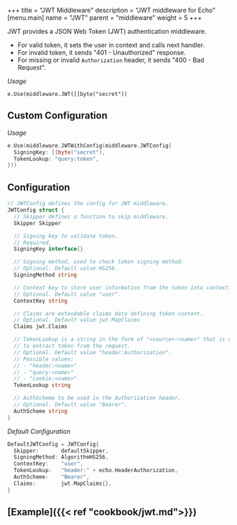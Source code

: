 +++
title = "JWT Middleware"
description = "JWT middleware for Echo"
[menu.main]
  name = "JWT"
  parent = "middleware"
  weight = 5
+++

JWT provides a JSON Web Token (JWT) authentication middleware.

- For valid token, it sets the user in context and calls next handler.
- For invalid token, it sends "401 - Unauthorized" response.
- For missing or invalid `Authorization` header, it sends "400 - Bad Request".

*Usage*

`e.Use(middleware.JWT([]byte("secret"))`

## Custom Configuration

*Usage*

```go
e.Use(middleware.JWTWithConfig(middleware.JWTConfig{
  SigningKey: []byte("secret"),
  TokenLookup: "query:token",
}))
```

## Configuration

```go
// JWTConfig defines the config for JWT middleware.
JWTConfig struct {
  // Skipper defines a function to skip middleware.
  Skipper Skipper

  // Signing key to validate token.
  // Required.
  SigningKey interface{}

  // Signing method, used to check token signing method.
  // Optional. Default value HS256.
  SigningMethod string

  // Context key to store user information from the token into context.
  // Optional. Default value "user".
  ContextKey string

  // Claims are extendable claims data defining token content.
  // Optional. Default value jwt.MapClaims
  Claims jwt.Claims

  // TokenLookup is a string in the form of "<source>:<name>" that is used
  // to extract token from the request.
  // Optional. Default value "header:Authorization".
  // Possible values:
  // - "header:<name>"
  // - "query:<name>"
  // - "cookie:<name>"
  TokenLookup string

  // AuthScheme to be used in the Authorization header.
  // Optional. Default value "Bearer".
  AuthScheme string
}
```

*Default Configuration*

```go
DefaultJWTConfig = JWTConfig{
  Skipper:       defaultSkipper,
  SigningMethod: AlgorithmHS256,
  ContextKey:    "user",
  TokenLookup:   "header:" + echo.HeaderAuthorization,
  AuthScheme:    "Bearer",
  Claims:        jwt.MapClaims{},
}
```

## [Example]({{< ref "cookbook/jwt.md">}})
